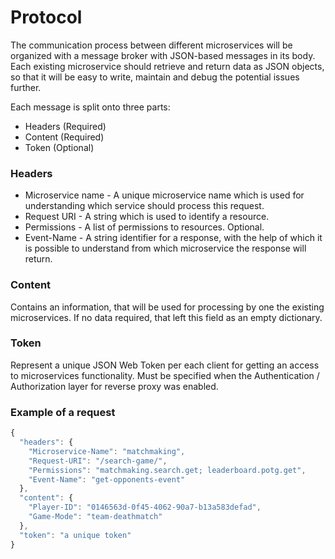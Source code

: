 # Protocol

The communication process between different microservices will be organized with a message broker with JSON-based messages in its body. Each existing microservice should retrieve and return data as JSON objects, so that it will be easy to write, maintain and debug the potential issues further.  

Each message is split onto three parts:
- Headers (Required)
- Content (Required)
- Token (Optional)

### Headers
- Microservice name - A unique microservice name which is used for understanding which service should process this request.
- Request URI - A string which is used to identify a resource.
- Permissions - A list of permissions to resources. Optional.
- Event-Name - A string identifier for a response, with the help of which it is possible to understand from which microservice the response will return.

### Content
Contains an information, that will be used for processing by one the existing microservices. If no data required, that left this field as an empty dictionary.

### Token
Represent a unique JSON Web Token per each client for getting an access to microservices functionality. Must be specified when the Authentication / Authorization layer for reverse proxy was enabled.

### Example of a request
```javascript
{
  "headers": {
    "Microservice-Name": "matchmaking",
    "Request-URI": "/search-game/",
    "Permissions": "matchmaking.search.get; leaderboard.potg.get",
    "Event-Name": "get-opponents-event"
  },
  "content": {
    "Player-ID": "0146563d-0f45-4062-90a7-b13a583defad",
    "Game-Mode": "team-deathmatch"
  },
  "token": "a unique token"
}
```
